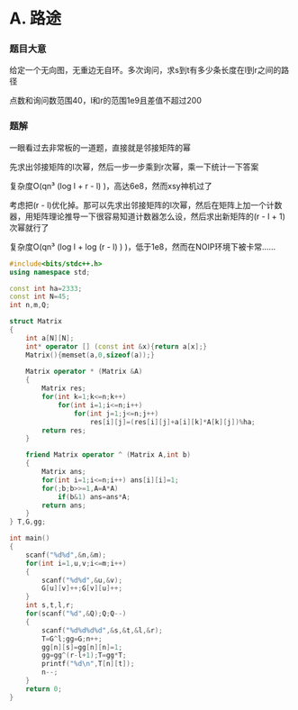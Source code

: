 # A. 路途

### 题目大意

给定一个无向图，无重边无自环。多次询问，求s到t有多少条长度在l到r之间的路径

点数和询问数范围40，l和r的范围1e9且差值不超过200

### 题解

一眼看过去非常板的一道题，直接就是邻接矩阵的幂

先求出邻接矩阵的l次幂，然后一步一步乘到r次幂，乘一下统计一下答案

复杂度O(qn³ (log l + r - l) )，高达6e8，然而xsy神机过了

考虑把(r - l)优化掉。那可以先求出邻接矩阵的l次幂，然后在矩阵上加一个计数器，用矩阵理论推导一下很容易知道计数器怎么设，然后求出新矩阵的(r - l + 1)次幂就行了

复杂度O(qn³ (log l + log (r - l) ) )，低于1e8，然而在NOIP环境下被卡常……

```cpp
#include<bits/stdc++.h>
using namespace std;

const int ha=2333;
const int N=45;
int n,m,Q;

struct Matrix
{
    int a[N][N];
    int* operator [] (const int &x){return a[x];}
    Matrix(){memset(a,0,sizeof(a));}
    
    Matrix operator * (Matrix &A)
    {
        Matrix res;
        for(int k=1;k<=n;k++)
            for(int i=1;i<=n;i++)
                for(int j=1;j<=n;j++)
                    res[i][j]=(res[i][j]+a[i][k]*A[k][j])%ha;
        return res;
    }

    friend Matrix operator ^ (Matrix A,int b)
    {
        Matrix ans;
        for(int i=1;i<=n;i++) ans[i][i]=1;
        for(;b;b>>=1,A=A*A)
            if(b&1) ans=ans*A;
        return ans;
    }
} T,G,gg;

int main()
{
    scanf("%d%d",&n,&m);
    for(int i=1,u,v;i<=m;i++)
    {
        scanf("%d%d",&u,&v);
        G[u][v]++;G[v][u]++;
    }
    int s,t,l,r;
    for(scanf("%d",&Q);Q;Q--)
    {
        scanf("%d%d%d%d",&s,&t,&l,&r);
        T=G^l;gg=G;n++;
        gg[n][s]=gg[n][n]=1;
        gg=gg^(r-l+1);T=gg*T;
        printf("%d\n",T[n][t]);
        n--;
    }
    return 0;
}
```

